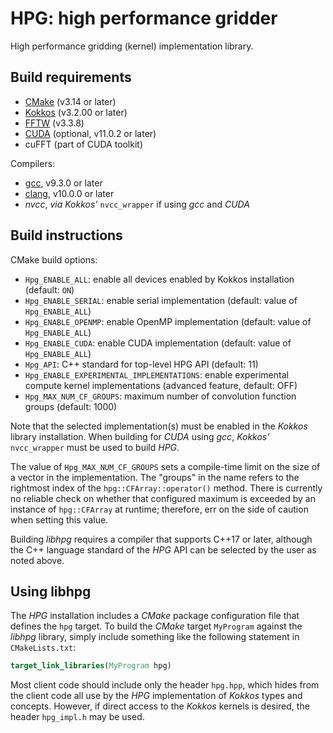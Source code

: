 # HPG: high performance gridder

High performance gridding (kernel) implementation library.

## Build requirements

* [CMake](https://cmake.org) (v3.14 or later)
* [Kokkos](https://github.com/kokkos/kokkos) (v3.2.00 or later)
* [FFTW](http://fftw.org) (v3.3.8)
* [CUDA](https://developer.nvidia.com/cuda-toolkit) (optional, v11.0.2 or later)
* cuFFT (part of CUDA toolkit)

Compilers:
* [gcc](https://gcc.gnu.org), v9.3.0 or later
* [clang](https://clang.llvm.org), v10.0.0 or later
* *nvcc*, *via* *Kokkos'* `nvcc_wrapper` if using *gcc* and *CUDA*

## Build instructions

CMake build options:
* `Hpg_ENABLE_ALL`: enable all devices enabled by Kokkos installation
  (default: `ON`)
* `Hpg_ENABLE_SERIAL`: enable serial implementation (default: value of
  `Hpg_ENABLE_ALL`)
* `Hpg_ENABLE_OPENMP`: enable OpenMP implementation (default: value of
  `Hpg_ENABLE_ALL`)
* `Hpg_ENABLE_CUDA`: enable CUDA implementation (default: value of
  `Hpg_ENABLE_ALL`)
* `Hpg_API`: C++ standard for top-level HPG API (default: 11)
* `Hpg_ENABLE_EXPERIMENTAL_IMPLEMENTATIONS`: enable experimental
  compute kernel implementations (advanced feature, default: OFF)
* `Hpg_MAX_NUM_CF_GROUPS`: maximum number of convolution function
  groups (default: 1000)

Note that the selected implementation(s) must be enabled in the *Kokkos*
library installation. When building for *CUDA* using *gcc*, *Kokkos'*
`nvcc_wrapper` must be used to build *HPG*.

The value of `Hpg_MAX_NUM_CF_GROUPS` sets a compile-time limit on the
size of a vector in the implementation. The "groups" in the name
refers to the rightmost index of the `hpg::CFArray::operator()`
method. There is currently no reliable check on whether that
configured maximum is exceeded by an instance of `hpg::CFArray` at
runtime; therefore, err on the side of caution when setting this
value.

Building *libhpg* requires a compiler that supports C++17 or later,
although the C++ language standard of the *HPG* API can be selected by
the user as noted above.

## Using libhpg

The *HPG* installation includes a *CMake* package configuration file
that defines the `hpg` target. To build the *CMake* target `MyProgram`
against the *libhpg* library, simply include something like the
following statement in `CMakeLists.txt`:

``` cmake
target_link_libraries(MyProgram hpg)
```

Most client code should include only the header `hpg.hpp`, which hides
from the client code all use by the *HPG* implementation of *Kokkos*
types and concepts. However, if direct access to the *Kokkos* kernels
is desired, the header `hpg_impl.h` may be used.
